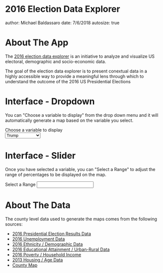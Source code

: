 2016 Election Data Explorer
========================================================
author: Michael Baldassaro 
date: 7/6/2018
autosize: true

About The App
========================================================

The [2016 election data explorer](https://mbaldassaro.shinyapps.io/electiondataexplorer/) is an initiative to analyze and visualize US electoral, demographic and socio-economic data.  

The goal of the election data explorer is to present conextual data in a highly accessible way to provide a meaningful lens through which to understand the outcome of the 2016 US Presidential Elections  

Interface - Dropdown
========================================================
You can "Choose a variable to display" from the drop down menu and it will automatically generate a map based on the variable you select. 

<!--html_preserve--><div class="shiny-input-panel">
<div class="shiny-flow-layout">
<div>
<div class="form-group shiny-input-container">
<label class="control-label" for="n_breaks">Choose a variable to display</label>
<div>
<select id="n_breaks"><option value="Trump" selected>Trump</option>
<option value="Clinton">Clinton</option>
<option value="White">White</option>
<option value="Black">Black</option>
<option value="HS Diploma">HS Diploma</option>
<option value="College Degree">College Degree</option></select>
<script type="application/json" data-for="n_breaks" data-nonempty="">{}</script>
</div>
</div>
</div>
</div>
</div><!--/html_preserve-->


Interface - Slider
========================================================

Once you have selected a variable, you can "Select a Range" to adjust the range of percentages to be displayed on the map.

<!--html_preserve--><div class="shiny-input-panel">
<div class="shiny-flow-layout">
<div>
<div class="form-group shiny-input-container">
<label class="control-label" for="range">Select a Range</label>
<input class="js-range-slider" id="range" data-type="double" data-min="0" data-max="100" data-from="0" data-to="100" data-step="1" data-grid="true" data-grid-num="10" data-grid-snap="false" data-prettify-separator="," data-prettify-enabled="true" data-keyboard="true" data-drag-interval="true" data-data-type="number"/>
</div>
</div>
</div>
</div><!--/html_preserve-->

About The Data
========================================================
The county level data used to generate the maps comes from the following sources:

* [2016 Presidential Election Results Data](https://github.com/mbaldassaro/County_Level_Election_Results_12-16/blob/master/2016_US_County_Level_Presidential_Results.csv)
* [2016 Unemployment Data](https://www.bls.gov/lau/#tables)
* [2016 Ethnicity / Demographic Data](https://www.census.gov/data/datasets/2016/demo/popest/counties-detail.html)
* [2016 Educational Attainment / Urban-Rural Data](https://www.ers.usda.gov/data-products/county-level-data-sets/download-data/)
* [2016 Poverty / Household Income](https://www.ers.usda.gov/data-products/county-level-data-sets/download-data/)
* [2013 Housing / Age Data](https://www.kaggle.com/joelwilson/2012-2016-presidential-elections/version/2#county_facts.csv)
* [County Map](https://www.census.gov/cgi-bin/geo/shapefiles2010/layers.cgi)


